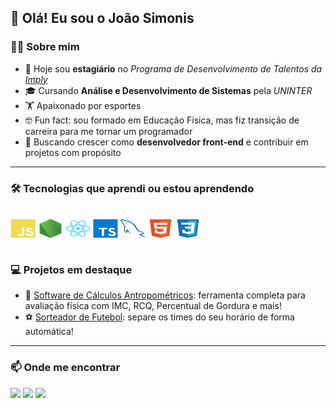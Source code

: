 ## 👋 Olá! Eu sou o João Simonis

### 🙋‍♂️ Sobre mim
- 🚀 Hoje sou **estagiário** no *Programa de Desenvolvimento de Talentos da [Imply](https://imply.com/pt/)*
- 🎓 Cursando **Análise e Desenvolvimento de Sistemas** pela *UNINTER*
- 🏋️ Apaixonado por esportes
- 🤓 Fun fact: sou formado em Educação Física, mas fiz transição de carreira para me tornar um programador
- 🎯 Buscando crescer como **desenvolvedor front-end** e contribuir em projetos com propósito

---

### 🛠️ Tecnologias que aprendi ou estou aprendendo
<div style="display: inline_block"><br>
  <img align="center" alt="Joao-Js" height="30" width="40" src="https://raw.githubusercontent.com/devicons/devicon/master/icons/javascript/javascript-plain.svg">
  <img align="center" alt="Joao-NodeJS" height="30" width="40" src="https://raw.githubusercontent.com/devicons/devicon/master/icons/nodejs/nodejs-original.svg">
  <img align="center" alt="Joao-React" height="30" width="40" src="https://raw.githubusercontent.com/devicons/devicon/master/icons/react/react-original.svg">
  <img align="center" alt="Joao-TS" height="30" width="40" src="https://raw.githubusercontent.com/devicons/devicon/master/icons/typescript/typescript-original.svg">
  <img align="center" alt="Joao-MySQL" height="30" width="40" src="https://raw.githubusercontent.com/devicons/devicon/master/icons/mysql/mysql-original.svg">
  <img align="center" alt="Joao-HTML" height="30" width="40" src="https://raw.githubusercontent.com/devicons/devicon/master/icons/html5/html5-original.svg">
  <img align="center" alt="Joao-CSS" height="30" width="40" src="https://raw.githubusercontent.com/devicons/devicon/master/icons/css3/css3-original.svg">
</div>

<br>

### 💻 Projetos em destaque
- 📏 [Software de Cálculos Antropométricos](https://joaosimonis.github.io/projeto_software-completo-antropometrico/): ferramenta completa para avaliação física com IMC, RCQ, Percentual de Gordura e mais!
- ⚽ [Sorteador de Futebol](https://joaosimonis.github.io/sorteador-de-futebol/): separe os times do seu horário de forma automática!

---

### 📫 Onde me encontrar
 
<div> 
  <a href="https://instagram.com/joaosimonis2000" target="_blank"><img src="https://img.shields.io/badge/-Instagram-%23E4405F?style=for-the-badge&logo=instagram&logoColor=white" target="_blank"></a>
  <a href = "mailto:joaosimonis2000@gmail.com"><img src="https://img.shields.io/badge/-Gmail-%23333?style=for-the-badge&logo=gmail&logoColor=white" target="_blank"></a>
  <a href="https://www.linkedin.com/in/joaosimonis/" target="_blank"><img src="https://img.shields.io/badge/-LinkedIn-%230077B5?style=for-the-badge&logo=linkedin&logoColor=white" target="_blank"></a> 
</div>
